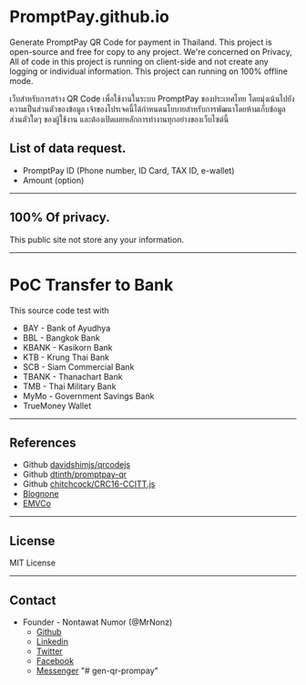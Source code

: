# PromptPay.github.io
Generate PromptPay QR Code for payment in Thailand. This project is open-source and free for copy to any project. We're concerned on Privacy, All of code in this project is running on client-side and not create any logging or individual information. This project can running on 100% offline mode.

เว็บสำหรับการสร้าง QR Code เพื่อใช้งานในระบบ PromptPay ของประเทศไทย โดยมุ่งเน้นไปยังความเป็นส่วนตัวของข้อมูล เจ้าของโปรเจคนี้ได้กำหนดนโยบายสำหรับการพัฒนาโดยห้ามเก็บข้อมูลส่วนตัวใดๆ ของผู้ใช้งาน และต้องเปิดเผยหลักการทำงานทุกอย่างของเว็บไซต์นี้

## List of data request.
- PromptPay ID (Phone number, ID Card, TAX ID, e-wallet)
- Amount (option)

---

## 100% Of privacy.
This public site not store any your information.

---

# PoC Transfer to Bank
This source code test with
- BAY - Bank of Ayudhya
- BBL - Bangkok Bank
- KBANK - Kasikorn Bank
- KTB - Krung Thai Bank
- SCB - Siam Commercial Bank
- TBANK - Thanachart Bank
- TMB - Thai Military Bank
- MyMo - Government Savings Bank
- TrueMoney Wallet
---

## References
- Github [davidshimjs/qrcodejs](https://github.com/davidshimjs/qrcodejs)
- Github [dtinth/promptpay-qr](https://github.com/dtinth/promptpay-qr)
- Github [chitchcock/CRC16-CCITT.js](https://gist.github.com/chitchcock/5112270)
- [Blognone](https://www.blognone.com/node/95133)
- [EMVCo](https://www.emvco.com/emv-technologies/qrcodes/)
---

## License
MIT License

---

## Contact
- Founder - Nontawat Numor (@MrNonz)
    * [Github](https://github.com/MrNonz/)
    * [Linkedin](https://www.linkedin.com/in/MrNonz/)
    * [Twitter](https://twitter.com/MrNonz)
    * [Facebook](https://fb.me/MrNonz)
    * [Messenger](https://m.me/MrNonz)
"# gen-qr-prompay" 
